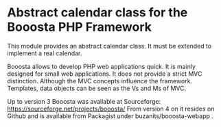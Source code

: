 # Abstract calendar class for the Booosta PHP Framework

This module provides an abstract calendar class. It must be extended to implement a real calendar.

Booosta allows to develop PHP web applications quick. It is mainly designed for small web applications. It does not provide a strict MVC distinction. Although the MVC concepts influence the framework. Templates, data objects can be seen as the Vs and Ms of MVC.

Up to version 3 Booosta was available at Sourceforge: https://sourceforge.net/projects/booosta/ From version 4 on it resides on Github and is available from Packagist under buzanits/booosta-webapp .
